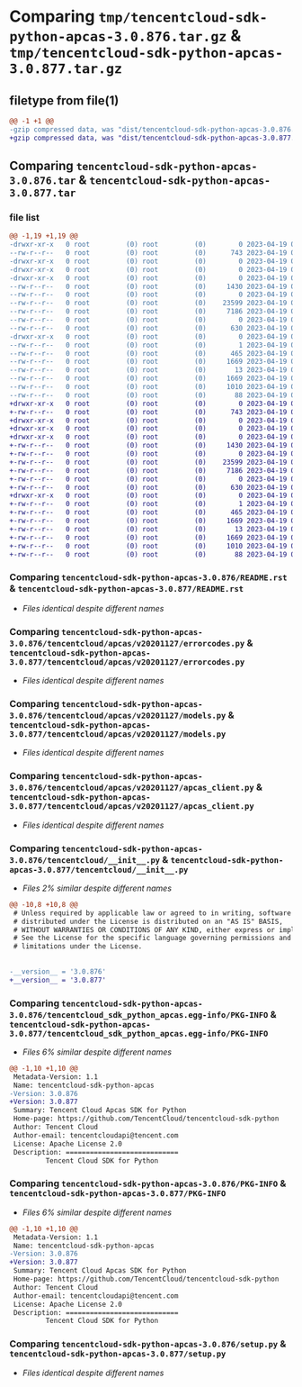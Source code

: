 # Comparing `tmp/tencentcloud-sdk-python-apcas-3.0.876.tar.gz` & `tmp/tencentcloud-sdk-python-apcas-3.0.877.tar.gz`

## filetype from file(1)

```diff
@@ -1 +1 @@
-gzip compressed data, was "dist/tencentcloud-sdk-python-apcas-3.0.876.tar", last modified: Wed Apr 19 00:16:13 2023, max compression
+gzip compressed data, was "dist/tencentcloud-sdk-python-apcas-3.0.877.tar", last modified: Wed Apr 19 08:58:39 2023, max compression
```

## Comparing `tencentcloud-sdk-python-apcas-3.0.876.tar` & `tencentcloud-sdk-python-apcas-3.0.877.tar`

### file list

```diff
@@ -1,19 +1,19 @@
-drwxr-xr-x   0 root         (0) root         (0)        0 2023-04-19 00:16:13.000000 tencentcloud-sdk-python-apcas-3.0.876/
--rw-r--r--   0 root         (0) root         (0)      743 2023-04-19 00:16:13.000000 tencentcloud-sdk-python-apcas-3.0.876/README.rst
-drwxr-xr-x   0 root         (0) root         (0)        0 2023-04-19 00:16:13.000000 tencentcloud-sdk-python-apcas-3.0.876/tencentcloud/
-drwxr-xr-x   0 root         (0) root         (0)        0 2023-04-19 00:16:13.000000 tencentcloud-sdk-python-apcas-3.0.876/tencentcloud/apcas/
-drwxr-xr-x   0 root         (0) root         (0)        0 2023-04-19 00:16:13.000000 tencentcloud-sdk-python-apcas-3.0.876/tencentcloud/apcas/v20201127/
--rw-r--r--   0 root         (0) root         (0)     1430 2023-04-19 00:16:13.000000 tencentcloud-sdk-python-apcas-3.0.876/tencentcloud/apcas/v20201127/errorcodes.py
--rw-r--r--   0 root         (0) root         (0)        0 2023-04-19 00:16:13.000000 tencentcloud-sdk-python-apcas-3.0.876/tencentcloud/apcas/v20201127/__init__.py
--rw-r--r--   0 root         (0) root         (0)    23599 2023-04-19 00:16:13.000000 tencentcloud-sdk-python-apcas-3.0.876/tencentcloud/apcas/v20201127/models.py
--rw-r--r--   0 root         (0) root         (0)     7186 2023-04-19 00:16:13.000000 tencentcloud-sdk-python-apcas-3.0.876/tencentcloud/apcas/v20201127/apcas_client.py
--rw-r--r--   0 root         (0) root         (0)        0 2023-04-19 00:16:13.000000 tencentcloud-sdk-python-apcas-3.0.876/tencentcloud/apcas/__init__.py
--rw-r--r--   0 root         (0) root         (0)      630 2023-04-19 00:16:13.000000 tencentcloud-sdk-python-apcas-3.0.876/tencentcloud/__init__.py
-drwxr-xr-x   0 root         (0) root         (0)        0 2023-04-19 00:16:13.000000 tencentcloud-sdk-python-apcas-3.0.876/tencentcloud_sdk_python_apcas.egg-info/
--rw-r--r--   0 root         (0) root         (0)        1 2023-04-19 00:16:13.000000 tencentcloud-sdk-python-apcas-3.0.876/tencentcloud_sdk_python_apcas.egg-info/dependency_links.txt
--rw-r--r--   0 root         (0) root         (0)      465 2023-04-19 00:16:13.000000 tencentcloud-sdk-python-apcas-3.0.876/tencentcloud_sdk_python_apcas.egg-info/SOURCES.txt
--rw-r--r--   0 root         (0) root         (0)     1669 2023-04-19 00:16:13.000000 tencentcloud-sdk-python-apcas-3.0.876/tencentcloud_sdk_python_apcas.egg-info/PKG-INFO
--rw-r--r--   0 root         (0) root         (0)       13 2023-04-19 00:16:13.000000 tencentcloud-sdk-python-apcas-3.0.876/tencentcloud_sdk_python_apcas.egg-info/top_level.txt
--rw-r--r--   0 root         (0) root         (0)     1669 2023-04-19 00:16:13.000000 tencentcloud-sdk-python-apcas-3.0.876/PKG-INFO
--rw-r--r--   0 root         (0) root         (0)     1010 2023-04-19 00:16:13.000000 tencentcloud-sdk-python-apcas-3.0.876/setup.py
--rw-r--r--   0 root         (0) root         (0)       88 2023-04-19 00:16:13.000000 tencentcloud-sdk-python-apcas-3.0.876/setup.cfg
+drwxr-xr-x   0 root         (0) root         (0)        0 2023-04-19 08:58:39.000000 tencentcloud-sdk-python-apcas-3.0.877/
+-rw-r--r--   0 root         (0) root         (0)      743 2023-04-19 08:58:39.000000 tencentcloud-sdk-python-apcas-3.0.877/README.rst
+drwxr-xr-x   0 root         (0) root         (0)        0 2023-04-19 08:58:39.000000 tencentcloud-sdk-python-apcas-3.0.877/tencentcloud/
+drwxr-xr-x   0 root         (0) root         (0)        0 2023-04-19 08:58:39.000000 tencentcloud-sdk-python-apcas-3.0.877/tencentcloud/apcas/
+drwxr-xr-x   0 root         (0) root         (0)        0 2023-04-19 08:58:39.000000 tencentcloud-sdk-python-apcas-3.0.877/tencentcloud/apcas/v20201127/
+-rw-r--r--   0 root         (0) root         (0)     1430 2023-04-19 08:58:39.000000 tencentcloud-sdk-python-apcas-3.0.877/tencentcloud/apcas/v20201127/errorcodes.py
+-rw-r--r--   0 root         (0) root         (0)        0 2023-04-19 08:58:39.000000 tencentcloud-sdk-python-apcas-3.0.877/tencentcloud/apcas/v20201127/__init__.py
+-rw-r--r--   0 root         (0) root         (0)    23599 2023-04-19 08:58:39.000000 tencentcloud-sdk-python-apcas-3.0.877/tencentcloud/apcas/v20201127/models.py
+-rw-r--r--   0 root         (0) root         (0)     7186 2023-04-19 08:58:39.000000 tencentcloud-sdk-python-apcas-3.0.877/tencentcloud/apcas/v20201127/apcas_client.py
+-rw-r--r--   0 root         (0) root         (0)        0 2023-04-19 08:58:39.000000 tencentcloud-sdk-python-apcas-3.0.877/tencentcloud/apcas/__init__.py
+-rw-r--r--   0 root         (0) root         (0)      630 2023-04-19 08:58:39.000000 tencentcloud-sdk-python-apcas-3.0.877/tencentcloud/__init__.py
+drwxr-xr-x   0 root         (0) root         (0)        0 2023-04-19 08:58:39.000000 tencentcloud-sdk-python-apcas-3.0.877/tencentcloud_sdk_python_apcas.egg-info/
+-rw-r--r--   0 root         (0) root         (0)        1 2023-04-19 08:58:39.000000 tencentcloud-sdk-python-apcas-3.0.877/tencentcloud_sdk_python_apcas.egg-info/dependency_links.txt
+-rw-r--r--   0 root         (0) root         (0)      465 2023-04-19 08:58:39.000000 tencentcloud-sdk-python-apcas-3.0.877/tencentcloud_sdk_python_apcas.egg-info/SOURCES.txt
+-rw-r--r--   0 root         (0) root         (0)     1669 2023-04-19 08:58:39.000000 tencentcloud-sdk-python-apcas-3.0.877/tencentcloud_sdk_python_apcas.egg-info/PKG-INFO
+-rw-r--r--   0 root         (0) root         (0)       13 2023-04-19 08:58:39.000000 tencentcloud-sdk-python-apcas-3.0.877/tencentcloud_sdk_python_apcas.egg-info/top_level.txt
+-rw-r--r--   0 root         (0) root         (0)     1669 2023-04-19 08:58:39.000000 tencentcloud-sdk-python-apcas-3.0.877/PKG-INFO
+-rw-r--r--   0 root         (0) root         (0)     1010 2023-04-19 08:58:39.000000 tencentcloud-sdk-python-apcas-3.0.877/setup.py
+-rw-r--r--   0 root         (0) root         (0)       88 2023-04-19 08:58:39.000000 tencentcloud-sdk-python-apcas-3.0.877/setup.cfg
```

### Comparing `tencentcloud-sdk-python-apcas-3.0.876/README.rst` & `tencentcloud-sdk-python-apcas-3.0.877/README.rst`

 * *Files identical despite different names*

### Comparing `tencentcloud-sdk-python-apcas-3.0.876/tencentcloud/apcas/v20201127/errorcodes.py` & `tencentcloud-sdk-python-apcas-3.0.877/tencentcloud/apcas/v20201127/errorcodes.py`

 * *Files identical despite different names*

### Comparing `tencentcloud-sdk-python-apcas-3.0.876/tencentcloud/apcas/v20201127/models.py` & `tencentcloud-sdk-python-apcas-3.0.877/tencentcloud/apcas/v20201127/models.py`

 * *Files identical despite different names*

### Comparing `tencentcloud-sdk-python-apcas-3.0.876/tencentcloud/apcas/v20201127/apcas_client.py` & `tencentcloud-sdk-python-apcas-3.0.877/tencentcloud/apcas/v20201127/apcas_client.py`

 * *Files identical despite different names*

### Comparing `tencentcloud-sdk-python-apcas-3.0.876/tencentcloud/__init__.py` & `tencentcloud-sdk-python-apcas-3.0.877/tencentcloud/__init__.py`

 * *Files 2% similar despite different names*

```diff
@@ -10,8 +10,8 @@
 # Unless required by applicable law or agreed to in writing, software
 # distributed under the License is distributed on an "AS IS" BASIS,
 # WITHOUT WARRANTIES OR CONDITIONS OF ANY KIND, either express or implied.
 # See the License for the specific language governing permissions and
 # limitations under the License.
 
 
-__version__ = '3.0.876'
+__version__ = '3.0.877'
```

### Comparing `tencentcloud-sdk-python-apcas-3.0.876/tencentcloud_sdk_python_apcas.egg-info/PKG-INFO` & `tencentcloud-sdk-python-apcas-3.0.877/tencentcloud_sdk_python_apcas.egg-info/PKG-INFO`

 * *Files 6% similar despite different names*

```diff
@@ -1,10 +1,10 @@
 Metadata-Version: 1.1
 Name: tencentcloud-sdk-python-apcas
-Version: 3.0.876
+Version: 3.0.877
 Summary: Tencent Cloud Apcas SDK for Python
 Home-page: https://github.com/TencentCloud/tencentcloud-sdk-python
 Author: Tencent Cloud
 Author-email: tencentcloudapi@tencent.com
 License: Apache License 2.0
 Description: ============================
         Tencent Cloud SDK for Python
```

### Comparing `tencentcloud-sdk-python-apcas-3.0.876/PKG-INFO` & `tencentcloud-sdk-python-apcas-3.0.877/PKG-INFO`

 * *Files 6% similar despite different names*

```diff
@@ -1,10 +1,10 @@
 Metadata-Version: 1.1
 Name: tencentcloud-sdk-python-apcas
-Version: 3.0.876
+Version: 3.0.877
 Summary: Tencent Cloud Apcas SDK for Python
 Home-page: https://github.com/TencentCloud/tencentcloud-sdk-python
 Author: Tencent Cloud
 Author-email: tencentcloudapi@tencent.com
 License: Apache License 2.0
 Description: ============================
         Tencent Cloud SDK for Python
```

### Comparing `tencentcloud-sdk-python-apcas-3.0.876/setup.py` & `tencentcloud-sdk-python-apcas-3.0.877/setup.py`

 * *Files identical despite different names*

